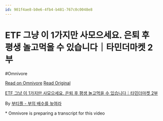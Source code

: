 ```yaml
---
id: 901f4ae8-b0e6-4fb4-b481-767c0c0048e8
---
```


# ETF 그냥 이 1가지만 사모으세요. 은퇴 후 평생 놀고먹을 수 있습니다｜타민더마켓 2부
#Omnivore
 
[Read on Omnivore](https://omnivore.app/me/https-youtube-com-watch-v-k-nh-b-va-wp-le-a-191d957b91a)
[Read Original](https://youtube.com/watch?v=KNhBVaWPLeA)
 
[ETF 그냥 이 1가지만 사모으세요. 은퇴 후 평생 놀고먹을 수 있습니다｜타민더마켓 2부](https://youtube.com/watch?v=KNhBVaWPLeA)

By [부티플 - 부의 배수를 높여라](https://www.youtube.com/@money-multiple)

\* Omnivore is preparing a transcript for this video